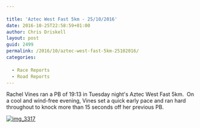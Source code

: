 ```yaml
---

title: 'Aztec West Fast 5km - 25/10/2016'
date: 2016-10-25T22:58:59+01:00
author: Chris Driskell
layout: post
guid: 2499
permalink: /2016/10/aztec-west-fast-5km-25102016/
categories:

  - Race Reports
  - Road Reports
---
```

Rachel Vines ran a PB of 19:13 in Tuesday night's Aztec West Fast 5km.  On a cool and wind-free evening, Vines set a quick early pace and ran hard throughout to knock more than 15 seconds off her previous PB.

[<img class="alignnone size-medium wp-image-2500" src="/Images/2016/10/IMG_3317-300x225.jpg" alt="img_3317" width="300" height="225" srcset="/Images/2016/10/IMG_3317-300x225.jpg 300w, /Images/2016/10/IMG_3317-768x576.jpg 768w, /Images/2016/10/IMG_3317-1024x768.jpg 1024w" sizes="(max-width: 300px) 100vw, 300px" />](/Images/2016/10/IMG_3317.jpg)

&nbsp;